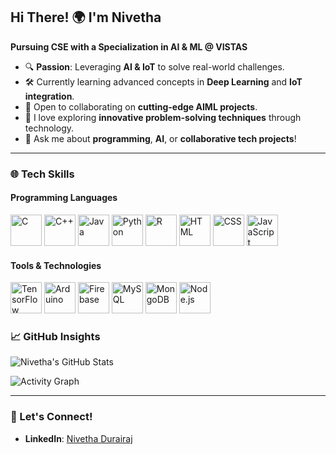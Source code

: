 ## Hi There! 🌍 I'm Nivetha   

**Pursuing CSE with a Specialization in AI & ML @ VISTAS**  

- 🔍 **Passion**: Leveraging **AI & IoT** to solve real-world challenges.  
- 🛠️ Currently learning advanced concepts in **Deep Learning** and **IoT integration**.  
- 🤝 Open to collaborating on **cutting-edge AIML projects**.  
- 🌱 I love exploring **innovative problem-solving techniques** through technology.  
- 💬 Ask me about **programming**, **AI**, or **collaborative tech projects**!  

---

### 🌐 Tech Skills  

#### Programming Languages  
<p align="left">
  <img src="https://img.icons8.com/color/48/000000/c-programming.png" alt="C" width="50" height="50"/>
  <img src="https://img.icons8.com/color/48/000000/c-plus-plus-logo.png" alt="C++" width="50" height="50"/>
  <img src="https://img.icons8.com/color/48/000000/java-coffee-cup-logo.png" alt="Java" width="50" height="50"/>
  <img src="https://img.icons8.com/color/48/000000/python.png" alt="Python" width="50" height="50"/>
  <img src="https://img.icons8.com/color/48/000000/r-project.png" alt="R" width="50" height="50"/>
  <img src="https://img.icons8.com/color/48/000000/html-5.png" alt="HTML" width="50" height="50"/>
  <img src="https://img.icons8.com/color/48/000000/css3.png" alt="CSS" width="50" height="50"/>
  <img src="https://img.icons8.com/color/48/000000/javascript.png" alt="JavaScript" width="50" height="50"/>
</p>  

#### Tools & Technologies  
<p align="left">
  <img src="https://img.icons8.com/color/48/000000/tensorflow.png" alt="TensorFlow" width="50" height="50"/>
  <img src="https://img.icons8.com/color/48/000000/arduino.png" alt="Arduino" width="50" height="50"/>
  <img src="https://img.icons8.com/color/48/000000/google-firebase-console.png" alt="Firebase" width="50" height="50"/>
  <img src="https://img.icons8.com/color/48/000000/mysql-logo.png" alt="MySQL" width="50" height="50"/>
  <img src="https://img.icons8.com/color/48/000000/mongodb.png" alt="MongoDB" width="50" height="50"/>
  <img src="https://img.icons8.com/color/48/000000/nodejs.png" alt="Node.js" width="50" height="50"/>
</p>  

### 📈 GitHub Insights  

![Nivetha's GitHub Stats](https://github-readme-stats.vercel.app/api?username=DNivetha&show_icons=true&theme=radical)  

![Activity Graph](https://github-readme-activity-graph.vercel.app/graph?username=DNivetha&bg_color=1e1e1e&color=f8f8f8&line=ff7700&point=f2f2f2&area=true)  

---

### 🌱 Let's Connect!  

- **LinkedIn**: [Nivetha Durairaj](https://www.linkedin.com/in/nivetha-durairaj-8709b628a?utm_source=share&utm_campaign=share_via&utm_content=profile&utm_medium=android_app)  
